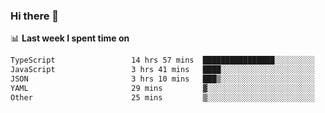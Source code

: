 ### Hi there 👋

<!--
**DBvc/DBvc** is a ✨ _special_ ✨ repository because its `README.md` (this file) appears on your GitHub profile.

Here are some ideas to get you started:

- 🔭 I’m currently working on ...
- 🌱 I’m currently learning ...
- 👯 I’m looking to collaborate on ...
- 🤔 I’m looking for help with ...
- 💬 Ask me about ...
- 📫 How to reach me: ...
- 😄 Pronouns: ...
- ⚡ Fun fact: ...
-->

📊 **Last week I spent time on**
<!--START_SECTION:waka-->

```txt
TypeScript                 14 hrs 57 mins  ████████████████░░░░░░░░░   64.39 %
JavaScript                 3 hrs 41 mins   ████░░░░░░░░░░░░░░░░░░░░░   15.89 %
JSON                       3 hrs 10 mins   ███▒░░░░░░░░░░░░░░░░░░░░░   13.65 %
YAML                       29 mins         ▓░░░░░░░░░░░░░░░░░░░░░░░░   02.12 %
Other                      25 mins         ▒░░░░░░░░░░░░░░░░░░░░░░░░   01.81 %
```

<!--END_SECTION:waka-->
